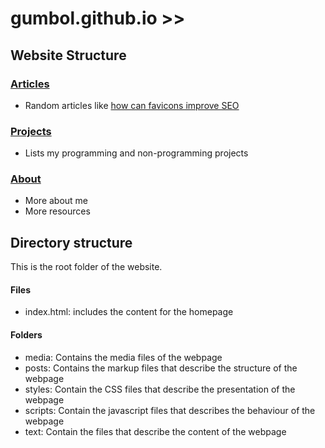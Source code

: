 # gumbol.github.io >>

## Website Structure

### [Articles](https://gumbol.github.io/posts/blog.html)
* Random articles like [how can favicons improve SEO](https://gumbol.github.io/posts/blog-intro-to-favicon.html)

### [Projects](https://gumbol.github.io/my-projects.html)
* Lists my programming and non-programming projects

### [About](https://gumbol.github.io/about.html)
* More about me
* More resources

## Directory structure
This is the root folder of the website.

#### Files
* index.html: includes the content for the homepage

#### Folders
- media: Contains the media files of the webpage
- posts: Contains the markup files that describe the structure of the webpage
- styles: Contain the CSS files that describe the presentation of the webpage
- scripts: Contain the javascript files that describes the behaviour of the webpage
- text: Contain the files that describe the content of the webpage
